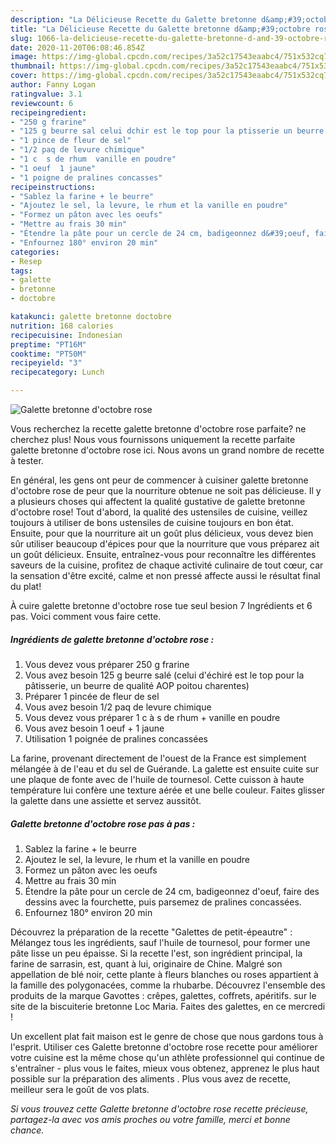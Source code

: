 ```yaml
---
description: "La Délicieuse Recette du Galette bretonne d&amp;#39;octobre rose"
title: "La Délicieuse Recette du Galette bretonne d&amp;#39;octobre rose"
slug: 1066-la-delicieuse-recette-du-galette-bretonne-d-and-39-octobre-rose
date: 2020-11-20T06:08:46.854Z
image: https://img-global.cpcdn.com/recipes/3a52c17543eaabc4/751x532cq70/galette-bretonne-doctobre-rose-photo-principale-de-la-recette.jpg
thumbnail: https://img-global.cpcdn.com/recipes/3a52c17543eaabc4/751x532cq70/galette-bretonne-doctobre-rose-photo-principale-de-la-recette.jpg
cover: https://img-global.cpcdn.com/recipes/3a52c17543eaabc4/751x532cq70/galette-bretonne-doctobre-rose-photo-principale-de-la-recette.jpg
author: Fanny Logan
ratingvalue: 3.1
reviewcount: 6
recipeingredient:
- "250 g frarine"
- "125 g beurre sal celui dchir est le top pour la ptisserie un beurre de qualit AOP poitou charentes"
- "1 pince de fleur de sel"
- "1/2 paq de levure chimique"
- "1 c  s de rhum  vanille en poudre"
- "1 oeuf  1 jaune"
- "1 poigne de pralines concasses"
recipeinstructions:
- "Sablez la farine + le beurre"
- "Ajoutez le sel, la levure, le rhum et la vanille en poudre"
- "Formez un pâton avec les oeufs"
- "Mettre au frais 30 min"
- "Étendre la pâte pour un cercle de 24 cm, badigeonnez d&#39;oeuf, faire des dessins avec la fourchette, puis parsemez de pralines concassées."
- "Enfournez 180° environ 20 min"
categories:
- Resep
tags:
- galette
- bretonne
- doctobre

katakunci: galette bretonne doctobre 
nutrition: 168 calories
recipecuisine: Indonesian
preptime: "PT16M"
cooktime: "PT50M"
recipeyield: "3"
recipecategory: Lunch

---
```



![Galette bretonne d&#39;octobre rose](https://img-global.cpcdn.com/recipes/3a52c17543eaabc4/751x532cq70/galette-bretonne-doctobre-rose-photo-principale-de-la-recette.jpg)

Vous recherchez la recette galette bretonne d&#39;octobre rose parfaite? ne cherchez plus! Nous vous fournissons uniquement la recette parfaite galette bretonne d&#39;octobre rose ici. Nous avons un grand nombre de recette à tester.

En général, les gens ont peur de commencer à cuisiner galette bretonne d&#39;octobre rose de peur que la nourriture obtenue ne soit pas délicieuse. Il y a plusieurs choses qui affectent la qualité gustative de galette bretonne d&#39;octobre rose! Tout d'abord, la qualité des ustensiles de cuisine, veillez toujours à utiliser de bons ustensiles de cuisine toujours en bon état. Ensuite, pour que la nourriture ait un goût plus délicieux, vous devez bien sûr utiliser beaucoup d'épices pour que la nourriture que vous préparez ait un goût délicieux. Ensuite, entraînez-vous pour reconnaître les différentes saveurs de la cuisine, profitez de chaque activité culinaire de tout cœur, car la sensation d'être excité, calme et non pressé affecte aussi le résultat final du plat!

<!--inarticleads1-->

À cuire galette bretonne d&#39;octobre rose tue seul besion 7 Ingrédients et 6 pas. Voici comment vous faire cette.

##### Ingrédients de galette bretonne d&#39;octobre rose :

1. Vous devez vous préparer 250 g frarine
1. Vous avez besoin 125 g beurre salé (celui d&#39;échiré est le top pour la pâtisserie, un beurre de qualité AOP poitou charentes)
1. Préparer 1 pincée de fleur de sel
1. Vous avez besoin 1/2 paq de levure chimique
1. Vous devez vous préparer 1 c à s de rhum + vanille en poudre
1. Vous avez besoin 1 oeuf + 1 jaune
1. Utilisation 1 poignée de pralines concassées


La farine, provenant directement de l&#39;ouest de la France est simplement mélangée à de l&#39;eau et du sel de Guérande. La galette est ensuite cuite sur une plaque de fonte avec de l&#39;huile de tournesol. Cette cuisson à haute température lui confère une texture aérée et une belle couleur. Faites glisser la galette dans une assiette et servez aussitôt. 

<!--inarticleads2-->

##### Galette bretonne d&#39;octobre rose pas à pas :

1. Sablez la farine + le beurre
1. Ajoutez le sel, la levure, le rhum et la vanille en poudre
1. Formez un pâton avec les oeufs
1. Mettre au frais 30 min
1. Étendre la pâte pour un cercle de 24 cm, badigeonnez d&#39;oeuf, faire des dessins avec la fourchette, puis parsemez de pralines concassées.
1. Enfournez 180° environ 20 min


Découvrez la préparation de la recette &#34;Galettes de petit-épeautre&#34; : Mélangez tous les ingrédients, sauf l&#39;huile de tournesol, pour former une pâte lisse un peu épaisse. Si la recette l&#39;est, son ingrédient principal, la farine de sarrasin, est, quant à lui, originaire de Chine. Malgré son appellation de blé noir, cette plante à fleurs blanches ou roses appartient à la famille des polygonacées, comme la rhubarbe. Découvrez l&#39;ensemble des produits de la marque Gavottes : crêpes, galettes, coffrets, apéritifs. sur le site de la biscuiterie bretonne Loc Maria. Faites des galettes, en ce mercredi ! 

<!--inarticleads1-->

<p>
Un excellent plat fait maison est le genre de chose que nous gardons tous à l'esprit. Utiliser ces Galette bretonne d&#39;octobre rose recette pour améliorer votre cuisine est la même chose qu'un athlète professionnel qui continue de s'entraîner - plus vous le faites, mieux vous obtenez, apprenez le plus haut possible sur la préparation des aliments . Plus vous avez de recette, meilleur sera le goût de vos plats.
</p>

<p>
<i>Si vous trouvez cette Galette bretonne d&#39;octobre rose recette précieuse, partagez-la avec vos amis proches ou votre famille, merci et bonne chance.</i>
</p>
